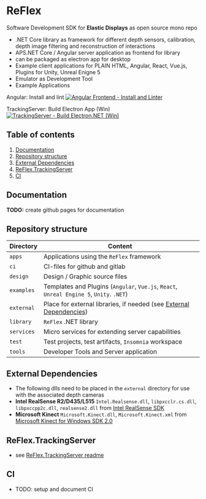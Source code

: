 # ReFlex

Software Development SDK for __Elastic Displays__ as open source mono repo

* .NET Core library as framework for different depth sensors, calibration, depth image filtering and reconstruction of interactions
* APS.NET Core / Angular server application as frontend for library 
* can be packaged as electron app for desktop
* Example client applications for PLAIN HTML, Angular, React, Vue.js, Plugins for Unity, Unreal Enigne 5
* Emulator as Development Tool
* Example Applications

Angular: Install and lint
[![Angular Frontend - Install and Linter](https://github.com/visualengineers/reflex-server/actions/workflows/main.yml/badge.svg)](https://github.com/visualengineers/reflex-server/actions/workflows/main.yml)

TrackingServer: Build Electron App (Win)
[![TrackingServer - Build Electron.NET (Win)](https://github.com/visualengineers/reflex-server/actions/workflows/backend.yml/badge.svg)](https://github.com/visualengineers/reflex-server/actions/workflows/backend.yml)

<!-- omit in toc -->
## Table of contents

1. [Documentation](#documentation)
2. [Repository structure](#repository-structure)
3. [External Dependencies](#external-dependencies)
4. [ReFlex.TrackingServer](#reflextrackingserver)
5. [CI](#ci)

## Documentation

**TODO:** create github pages for documentation

## Repository structure

| Directory  | Content                                                                                       |
| ---------- | --------------------------------------------------------------------------------------------- |
| `apps`     | Applications using the `ReFlex` framework                                                     |
| `ci`       | CI-files for github and gitlab                                                                |
| `design`   | Design / Graphic source files                                                                 |
| `examples` | Templates and Plugins (`Angular`, `Vue.js`, `React`, `Unreal Engine 5`, `Unity`. `.NET`)      |
| `external` | Place for external libraries, if needed (see [External Dependencies](#external-dependencies)) |
| `library`  | `ReFlex` .NET library                                                                         |
| `services` | Micro services for extending server capabilities                                              |
| `test`     | Test projects, test artifacts, `Insomnia` workspace                                           |
| `tools`    | Developer Tools and Server application                                                        |

## External Dependencies

* The following dlls need to be placed in the `external` directory for use with the associated depth cameras
* __Intel RealSense R2/D435/L515__ `Intel.Realsense.dll`, `libpxcclr.cs.dll`, `libpxccpp2c.dll`, `realsense2.dll` from [Intel RealSense SDK](https://github.com/IntelRealSense/librealsense/releases)
* __Microsoft Kinect__ `Microsoft.Kinect.dll`, `Microsoft.Kinect.xml` from [Microsoft Kinect for Windows SDK 2.0](https://www.microsoft.com/en-us/download/details.aspx?id=44561)

## ReFlex.TrackingServer

* see [ReFlex.TrackingServer readme](tools/ReFlex.TrackingServer/readme.md)

## CI

* TODO: setup and document CI
